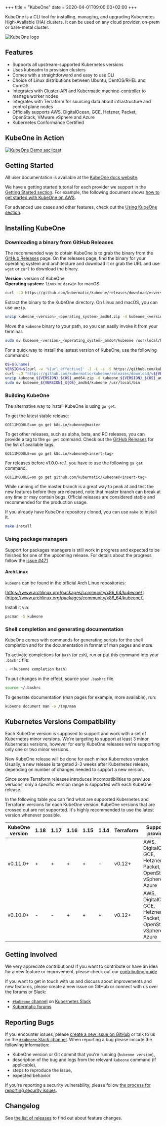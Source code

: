 +++
title = "KubeOne"
date = 2020-04-01T09:00:00+02:00
+++

KubeOne is a CLI tool for installing, managing, and upgrading Kubernetes
High-Available (HA) clusters. It can be used on any cloud provider,
on-prem or bare-metal cluster.

![KubeOne logo](/img/header-logo-kubeone.png)

## Features

* Supports all upstream-supported Kubernetes versions
* Uses kubeadm to provision clusters
* Comes with a straightforward and easy to use CLI
* Choice of Linux distributions between Ubuntu, CentOS/RHEL and CoreOS
* Integrates with [Cluster-API][5] and [Kubermatic machine-controller][6] to
  manage worker nodes
* Integrates with Terraform for sourcing data about infrastructure and control
  plane nodes
* Officially supports AWS, DigitalOcean, GCE, Hetzner, Packet, OpenStack, VMware
  vSphere and Azure
* Kubernetes Conformance Certified

## KubeOne in Action

[![KubeOne Demo asciicast](https://asciinema.org/a/244104.svg)](https://asciinema.org/a/244104)

## Getting Started

All user documentation is available at the [KubeOne docs website](https://docs.kubermatic.com/kubeone/master/).

We have a getting started tutorial for each provider we support in the
[Getting Started section][13]. For example, the following document shows
[how to get started with KubeOne on AWS][8].

For advanced use cases and other features, check out the
[Using KubeOne section][14].

## Installing KubeOne

### Downloading a binary from GitHub Releases

The recommended way to obtain KubeOne is to grab the
binary from the [GitHub Releases][3] page. On the
releases page, find the binary for your operating system
and architecture and download it or grab the URL and use
`wget` or `curl` to download the binary.

**Version:** version of KubeOne  
**Operating system:** `linux` or `darwin` for macOS

```bash
curl -LO https://github.com/kubermatic/kubeone/releases/download/v<version>/kubeone_<version>_<operating_system>_amd64.zip
```

Extract the binary to the KubeOne directory. On Linux and macOS, you can use `unzip`.

```bash
unzip kubeone_<version>_<operating_system>_amd64.zip -d kubeone_<version>_<operating_system>_amd64
```

Move the `kubeone` binary to your path, so you can easily
invoke it from your terminal.

```bash
sudo mv kubeone_<version>_<operating_system>_amd64/kubeone /usr/local/bin
```

For a quick way to install the lastest version of KubeOne, use
the following commands:

```bash
OS=$(uname)
VERSION=$(curl -w '%{url_effective}' -I -L -s -S https://github.com/kubermatic/kubeone/releases/latest -o /dev/null | sed -e 's|.*/v||')
curl -LO "https://github.com/kubermatic/kubeone/releases/download/v${VERSION}/kubeone_${VERSION}_${OS}_amd64.zip"
unzip kubeone_${VERSION}_${OS}_amd64.zip -d kubeone_${VERSION}_${OS}_amd64
sudo mv kubeone_${VERSION}_${OS}_amd64/kubeone /usr/local/bin
```

### Building KubeOne

The alternative way to install KubeOne is using `go get`.

To get the latest stable release:

```
GO111MODULE=on go get k8c.io/kubeone@master
```

To get other releases, such as alpha, beta, and RC releases, you can provide a
tag to the `go get` command. Check out the [GitHub Releases][github-tags] for
the list of available tags.

```
GO111MODULE=on go get k8c.io/kubeone@<insert-tag>
```

For releases before v1.0.0-rc.1, you have to use the following `go get`
command.

```
GO111MODULE=on go get github.com/kubermatic/kubeone@<insert-tag>
```

While running of the master branch is a great way to peak at and test
the new features before they are released, note that master branch can
break at any time or may contain bugs. Official releases are considered
stable and recommended for the production usage.

If you already have KubeOne repository cloned, you can use `make`
to install it.

```bash
make install
```

### Using package managers

Support for packages managers is still work in progress and expected
to be finished for one of the upcoming release. For details about the
progress follow the [issue #471][12]

#### Arch Linux

`kubeone` can be found in the official Arch Linux repositories:

[https://www.archlinux.org/packages/community/x86_64/kubeone/](https://www.archlinux.org/packages/community/x86_64/kubeone/)

Install it via:

```bash
pacman -S kubeone
```

### Shell completion and generating documentation

KubeOne comes with commands for generating scripts for the shell
completion and for the documentation in format of man pages
and more.

To activate completions for `bash` (or `zsh`), run or put this command
into your `.bashrc` file:

```bash
. <(kubeone completion bash)
```

To put changes in the effect, source your `.bashrc` file.

```bash
source ~/.bashrc
```

To generate documentation (man pages for example, more available), run:

```bash
kubeone document man -o /tmp/man
```

## Kubernetes Versions Compatibility

Each KubeOne version is supposed to support and work with a set of Kubernetes
minor versions. We're targeting to support at least 3 minor Kubernetes versions,
however for early KubeOne releases we're supporting only one or two minor
versions.

New KubeOne release will be done for each minor Kubernetes version. Usually, a
new release is targeted 2-3 weeks after Kubernetes release, depending on number
of changes needed to support a new version.

Since some Terraform releases introduces incompatibilities to previuos versions,
only a specific version range is supported with each KubeOne release.

In the following table you can find what are supported Kubernetes and Terraform
versions for each KubeOne version. KubeOne versions that are crossed out are not
supported. It's highly recommended to use the latest version whenever possible.

| KubeOne version | 1.18 | 1.17 | 1.16 | 1.15 | 1.14 | Terraform | Supported providers                                                |
| --------------- | ---- | ---- | ---- | ---- | ---- | --------- | ------------------------------------------------------------------ |
| v0.11.0+        | +    | +    | +    | +    | -    | v0.12+    | AWS, DigitalOcean, GCE, Hetzner, Packet, OpenStack, vSphere, Azure |
| v0.10.0+        | -    | -    | +    | +    | +    | v0.12+    | AWS, DigitalOcean, GCE, Hetzner, Packet, OpenStack, vSphere, Azure |

## Getting Involved

We very appreciate contributions! If you want to contribute or have an idea for
a new feature or improvement, please check out our [contributing guide][2].

If you want to get in touch with us and discuss about improvements and new
features, please create a new issue on GitHub or connect with us over the
forums or Slack:

* [`#kubeone` channel][4] on [Kubernetes Slack][10]
* [Kubermatic forums][9]

## Reporting Bugs

If you encounter issues, please [create a new issue on GitHub][1] or talk to us
on the [`#kubeone` Slack channel][4]. When reporting a bug please include the
following information:

* KubeOne version or Git commit that you're running (`kubeone version`),
* description of the bug and logs from the relevant `kubeone` command (if
  applicable),
* steps to reproduce the issue,
* expected behavior

If you're reporting a security vulnerability, please follow
[the process for reporting security issues][11].

## Changelog

See [the list of releases][3] to find out about feature changes.

[1]: https://github.com/kubermatic/kubeone/issues
[2]: https://github.com/kubermatic/kubeone/blob/master/CONTRIBUTING.md
[3]: https://github.com/kubermatic/kubeone/releases
[4]: https://kubernetes.slack.com/messages/CNEV2UMT7
[5]: https://github.com/kubernetes-sigs/cluster-api
[6]: https://github.com/kubermatic/machine-controller
[7]: https://github.com/kubermatic/kubeone/tree/master/examples/ansible
[8]: ./getting_started/aws/
[9]: https://forum.kubermatic.com/
[10]: http://slack.k8s.io/
[11]: https://github.com/kubermatic/kubeone/blob/master/CONTRIBUTING.md#reporting-a-security-vulnerability
[12]: https://github.com/kubermatic/kubeone/issues/471
[13]: ./getting_started/
[14]: ./using_kubeone/
[github-tags]: https://github.com/kubermatic/kubeone/tags
